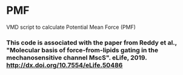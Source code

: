 # PMF
VMD script to calculate Potential Mean Force (PMF)

### This code is associated with the paper from Reddy et al., "Molecular basis of force-from-lipids gating in the mechanosensitive channel MscS". eLife, 2019. http://dx.doi.org/10.7554/eLife.50486
